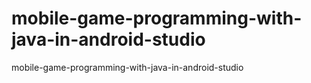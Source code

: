 # mobile-game-programming-with-java-in-android-studio
 mobile-game-programming-with-java-in-android-studio
